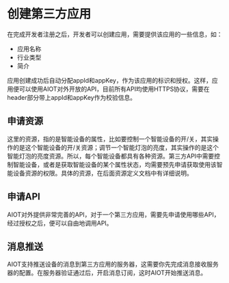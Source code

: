 # 创建第三方应用

在完成开发者注册之后，开发者可以创建应用，需要提供该应用的一些信息，如：

* 应用名称
* 行业类型
* 简介

应用创建成功后自动分配appId和appKey，作为该应用的标识和授权。这样，应用便可以使用AIOT对外开放的API，目前所有API均使用HTTPS协议，需要在header部分带上appId和appKey作为校验信息。  

## 申请资源

这里的资源，指的是智能设备的属性，比如要控制一个智能设备的开/关，其实操作的是这个智能设备的开/关资源；调节一个智能灯泡的亮度，其实操作的是这个智能灯泡的亮度资源。所以，每个智能设备都具有各种资源。第三方API中需要控制智能设备，或者是获取智能设备的某个属性状态，均需要预先申请获取使用该智能设备资源的权限。具体的资源，在后面资源定义文档中有详细说明。

## 申请API

AIOT对外提供非常完善的API，对于一个第三方应用，需要先申请使用哪些API，经过授权之后，便可以自由地调用API。

## 消息推送

AIOT支持推送设备的消息到第三方应用的服务器，这需要你先完成消息接收服务器的配置。在服务器验证通过后，开启消息订阅，这时AIOT开始推送消息。




